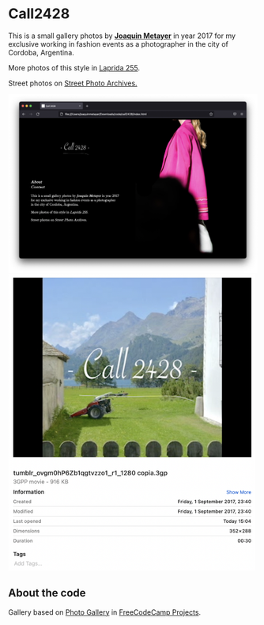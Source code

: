 # Call2428

<p>This is a small gallery photos by <a href="https://joaquinmetayer.github.io/personalweb/index.html" target="_blank"><b>Joaquin Metayer</b></a> in year 2017 for my exclusive working in fashion events as a photographer in the city of Cordoba, Argentina.</p>
        <p>More photos of this style in <a href="https://joaquinmetayer.github.io/laprida55" target="_blank">Laprida 255</a>.</p>
        <p>Street photos on <a href="https://joaquinmetayer.github.io/streetph" target="_blank">Street Photo Archives.</a></p>
        
<img src="./Screen Shot 2022-07-16 at 20.28.50.png">

<img width="500px" src="./Screen Shot 2022-07-16 at 15.35.20.png">

## About the code

Gallery based on <a href="https://joaquinmetayer.github.io/freecodecamp/responsivewebdesing/photogallery.html">Photo Gallery</a> in <a href="https://joaquinmetayer.github.io/freecodecamp/">FreeCodeCamp Projects</a>.